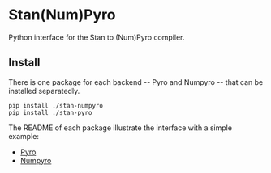 # Stan(Num)Pyro

Python interface for the Stan to (Num)Pyro compiler.

## Install

There is one package for each backend -- Pyro and Numpyro -- that can be installed separatedly. 

```
pip install ./stan-numpyro
pip install ./stan-pyro
```

The README of each package illustrate the interface with a simple example:
- [Pyro](./stan-pyro/README.md)
- [Numpyro](./stan-numpyro/README.md)